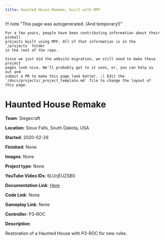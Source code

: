 ```yaml
---
title: Haunted House Remake, built with MPF
---
```


<!-- This file is used as the template for all the individual project pages. -->

!!! note "This page was autogenerated. (And temporary!)"

    For a few years, people have been contributing information about their pinball
    projects built using MPF. All of that information is in the `/projects` folder
    in the root of the repo.

    Since we just did the website migration, we still need to make these project
    pages look nice. We'll probably get to it soon, or, you can help us out and
    submit a PR to make this page look better. :) Edit the
    `/docs/projects/_project_template.md` file to change the layout of this page.

# Haunted House Remake

**Team**: Siegecraft

**Location**: Sioux Falls, South Dakota, USA

**Started**: 2020-02-26

**Finished**: None

**Images**: None

**Project type**: None

**YouTube Video IDs**: 6LUrjEUZSB0

**Documentation Link**: [Here](hhttps://pinside.com/pinball/forum/topic/let-s-p-roc-this-haunted-house-my-magnum-opus-has-begun)

**Code Link**: None

**Gameplay Link**: None

**Controller**: P3-ROC

**Description**:

Restoration of a Haunted House with P3-ROC for new rules.


<!-- Note, do not edit this file directly, as it will be overwritten when the list is regenerated.

To edit information about a project, edit the project's YAML file in the `/projects` folder. (Off the
root of the repo, not this folder which is `/www/projects`.)

To edit the look and feel or layout of this page, edit the `_project_template.md` file in the `/www/projects` folder. -->